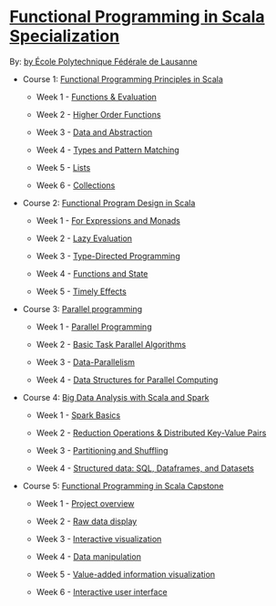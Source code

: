 # [Functional Programming in Scala Specialization]()

By: [by École Polytechnique Fédérale de Lausanne](https://www.coursera.org/specializations/scala)

- Course 1: [Functional Programming Principles in Scala](https://github.com/skhazaei/Scala/tree/master/Functional%20Programming%20in%20Scala%20Specialization)

  - Week 1 - [Functions & Evaluation](https://github.com/skhazaei/Scala/tree/master/Functional%20Programming%20in%20Scala%20Specialization/01.%20Functional%20Programming%20Principles%20in%20Scala/Week1%20-%20Functions%20%26%20Evaluation)
  
  - Week 2 - [Higher Order Functions](https://github.com/skhazaei/Scala/tree/master/Functional%20Programming%20in%20Scala%20Specialization/01.%20Functional%20Programming%20Principles%20in%20Scala/Week2%20-%20Higher%20Order%20Functions)
  
  - Week 3 - [Data and Abstraction]()
  
  - Week 4 - [Types and Pattern Matching]()

  - Week 5 - [Lists]()

  - Week 6 - [Collections]()


- Course 2: [Functional Program Design in Scala]()

  - Week 1 - [For Expressions and Monads]()
  
  - Week 2 - [Lazy Evaluation]()
  
  - Week 3 - [Type-Directed Programming]()
  
  - Week 4 - [Functions and State]()

  - Week 5 - [Timely Effects]()
  

- Course 3: [Parallel programming]()

  - Week 1 - [Parallel Programming]()
  
  - Week 2 - [Basic Task Parallel Algorithms]()
  
  - Week 3 - [Data-Parallelism]()
  
  - Week 4 - [Data Structures for Parallel Computing]()


- Course 4: [Big Data Analysis with Scala and Spark]()

  - Week 1 - [Spark Basics]()
  
  - Week 2 - [Reduction Operations & Distributed Key-Value Pairs]()
  
  - Week 3 - [Partitioning and Shuffling]()
  
  - Week 4 - [Structured data: SQL, Dataframes, and Datasets]()


- Course 5: [Functional Programming in Scala Capstone]()

  - Week 1 - [Project overview]()
  
  - Week 2 - [Raw data display]()

  - Week 3 - [Interactive visualization]()
  
  - Week 4 - [Data manipulation]()
  
  - Week 5 - [Value-added information visualization]()

  - Week 6 - [Interactive user interface]()


